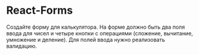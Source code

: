# React-Forms
Создайте форму для калькулятора. На форме должно быть два поля ввода
 для чисел и четыре кнопки с операциями 
 (сложение, вычитание, умножение и деление).
Для полей ввода нужно реализовать валидацию.
